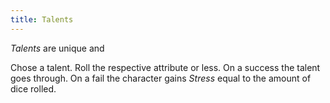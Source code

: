 ```yaml
---
title: Talents
---
```


_Talents_ are unique and

Chose a talent. Roll the respective attribute or less. On a success the talent goes through. On a fail the character gains _Stress_ equal to the amount of dice rolled.
